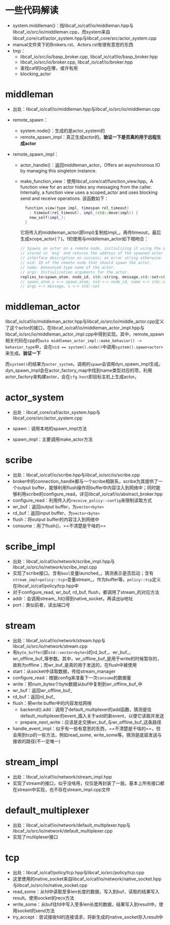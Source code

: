 # 一些代码解读

+ system.middleman()：指libcaf\_io/caf/io/middleman.hpp与libcaf\_io/src/io/middleman.cpp，而system来自libcaf\_core/caf/actor\_system.hpp与libcaf\_core/src/actor\_system.cpp
+ manual文件夹下的Brokers.rst、Actors.rst有很有意思的东西
+ tmp：
  + libcaf\_io/src/io/basp\_broker.cpp, libcaf\_io/caf/io/basp\_broker.hpp
  + libcaf\_io/src/io/broker.cpp, libcaf\_io/caf/io/broker.hpp
  + 查找caf的log在哪，或许有用
  + blocking\_actor

# middleman

+ 出处：libcaf\_io/caf/io/middleman.hpp与libcaf\_io/src/io/middleman.cpp

+ remote\_spawn：

  + system.node()：生成的是actor\_system的
  + remote\_spawn\_impl：真正生成actor的。**验证一下是否真的用于远程生成actor**

+ remote_spawn_impl：

  + actor\_handle()：返回middleman\_actor。Offers an asynchronous IO by managing this singleton instance.

  + make\_function\_view：使用libcaf\_core/caf/function\_view.hpp。A function view for an actor hides any messaging from the caller. Internally, a function view uses a scoped\_actor and uses blocking send and receive operations. 该函数如下：

    ```c++
      function_view(type impl, timespan rel_timeout)
        : timeout(rel_timeout), impl_(std::move(impl)) {
        new_self(impl_);
      }
    ```

    它将传入的middleman\_actor(即impl)复制给impl\_，再传timeout，最后生成scope\_actor(？)。f的使用与middleman\_actor如下相吻合：
    
    ```c++
    // Spawns an actor on a remote node, initializing it using the arguments
    // stored in `msg` and returns the address of the spawned actor and its
    // interface description on success; an error string otherwise.
    // nid: ID of the remote node that should spawn the actor.
    // name: Announced type name of the actor.
    // args: Initialization arguments for the actor.
    replies_to<spawn_atom, node_id, std::string, message,std::set<std::string>>::with<strong_actor_ptr>;
    // spawn_atom_v <-> spawn_atom, nid <-> node_id, name <-> std::string, 
    // args <-> message, s <-> std::set
    ```

# middleman_actor

​	libcaf\_io/caf/io/middleman\_actor.hpp与libcaf\_io/src/io/middle\_actor.cpp定义了这个actor的接口，在libcaf\_io/caf/io/middleman\_actor\_impl.hpp与libcaf\_io/src/io/middleman\_actor\_impl.cpp中得到实现。其中，remote\_spawn相关代码在cpp的`auto middleman_actor_impl::make_behavior() -> behavior_type`中，会在`nid == system().node()`中调用`system().spawn<actor>`来生成。**验证一下**

​	而`system()`的结果为`actor_system`，调用的`spawn`会调用dyn\_spawn\_impl生成。dyn\_spawn\_impl会在actor\_factory\_map中找到name类型对应的项，利用actor\_factory来构建actor，会在`cfg.host`即目标主机上生成actor。

# actor_system

+ 出处：libcaf\_core/caf/actor\_system.hpp与libcaf\_core/src/actor\_system.cpp

+ spawn：调用本地的spawn\_impl方法
+ spawn\_impl：主要调用make\_actor方法

# scribe

+ 出处：libcaf\_io/caf/io/scribe.hpp与libcaf\_io/src/io/scribe.cpp
+ broker中的connection_handle都与一个scribe相联系，scribe为其提供了一个output buffer，能够利用flush操作将buffer中内容注入到网络中；同时能够利用scribe的configure\_read。详见libcaf\_io/caf/io/abstract\_broker.hpp
+ configure_read：利用传入的`receive_policy::config`来限制读取方式
+ wr\_buf：返回output buffer，为`vector<byte>`
+ rd\_buf：返回input buffer，为`vector<byte>`
+ flush：将output buffer的内容注入到网络中
+ consume：用了flush()，==不清楚是干啥的==

# scribe_impl

+ 出处：libcaf\_io/caf/io/network/scribe\_impl.hpp与libcaf\_io/src/io/network/scribe_impl.cpp
+ 实现了scribe接口。含有`bool`变量launched\_，猜测表示是否启动；含有`stream_impl<policy::tcp>`变量stream\_，作为buffer等。`policy::tcp`定义在libcaf\_io/caf/policy/tcp.hpp中
+ 对于configure\_read, wr\_buf, rd\_buf, flush，都调用了stream_的对应方法
+ addr：会调用stream\_.fd()得到native\_socket，再读出ip地址
+ port：类似前者，读出端口号

# stream

+ 出处：libcaf\_io/caf/io/network/stream.hpp与libcaf\_io/src/io/network/stream.cpp
+ 有`byte_buffer`(即`std::vector<byte>`)的rd\_buf\_、wr\_buf\_、wr\_offline\_buf\_等参数。其中，wr\_offline\_buf\_是用于write的时候暂存的，故称为offline；而wr\_buf\_是真的用于发送的，在flush中被使用
+ start：从socket中读取数据，传给stream\_manager
+ configure\_read：根据config来准备下一次`consume`的数据量
+ write：把num\_bytes个byte数据从buf中复制到wr\_offline\_buf\_中
+ wr\_buf：返回wr\_offline\_buf_
+ rd_buf：返回rd\_buf_
+ flush：把write buffer中的内容发给网络
  + backend().add：调用了default\_multiplexer的add函数，猜测是往default\_multiplexer的event\_插入关于add的新event，以便它读取并发送
  + prepare_next_write：应该是走交换wr\_buf\_与wr\_offline\_buf\_这条路径
+ handle_event_impl：似乎有一些有意思的东西，==不清楚是干啥的==，但会用到tcp的一些方法，例如read\_some, write\_some等。猜测是底层发送与接收的路径(不一定唯一)

# stream_impl

+ 出处：libcaf\_io/caf/io/network/stream\_impl.hpp
+ 实现了stream的接口，似乎没啥用，仅仅是再封装了一层。基本上所有接口都在stream中实现，也不存在stream\_impl.cpp文件

# default_multiplexer

+ 出处：libcaf\_io/caf/io/network/default\_multiplexer.hpp与libcaf\_io/src/io/network/default_multiplexer.cpp
+ 实现了multiplexer接口

# tcp

+ 出处：libcaf\_io/caf/policy/tcp.hpp与libcaf\_io/src/policy/tcp.cpp
+ 这里使用的native\_socket来自libcaf\_io/caf/io/network/native\_socket.hpp与libcaf\_io/src/io/native\_socket.cpp
+ read\_some：从fd中读取至多len长度的数据，写入到buf，读取的结果写入result。使用socket的recv方法
+ write\_some：从buf往fd中写入至多len长度的数据，结果写入到result中。使用socket的send方法
+ try\_accept：尝试接收fd的连接请求，将新生成的native\_socket存入result中